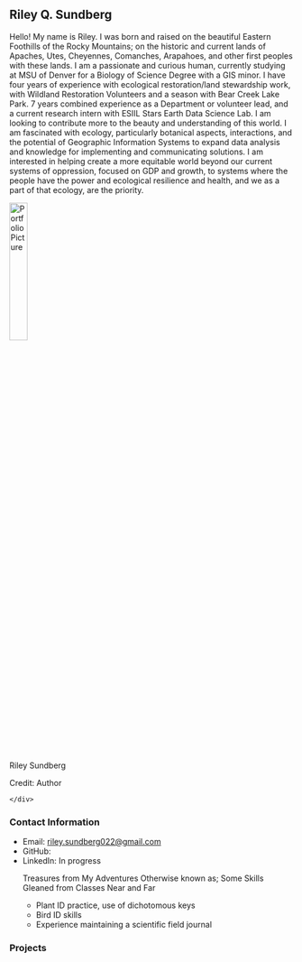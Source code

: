 ## Riley Q. Sundberg
Hello! My name is Riley. I was born and raised on the beautiful Eastern Foothills of the Rocky Mountains; on the historic and current lands of Apaches, Utes, Cheyennes, Comanches, Arapahoes, and other first peoples with these lands. I am a passionate and curious human, currently studying at MSU of Denver for a Biology of Science Degree with a GIS minor. I have four years of experience with ecological restoration/land stewardship work, with Wildland Restoration Volunteers and a season with Bear Creek Lake Park. 7 years combined experience as a Department or volunteer lead, and a current research intern with ESIIL Stars Earth Data Science Lab. I am looking to contribute more to the beauty and understanding of this world. I am fascinated with ecology, particularly botanical aspects, interactions, and the potential of Geographic Information Systems to expand data analysis and knowledge for implementing and communicating solutions. I am interested in helping create a more equitable world beyond our current systems of oppression, focused on GDP and growth, to systems where the people have the power and ecological resilience and health, and we as a part of that ecology, are the priority. 

 <div id ="photo">    <img id="myphoto"
                       alt="Portfolio Picture"
                       width="25%"
                       src ="MeFabP.jpg"> 
      <p class= "caption"> Riley Sundberg </p>
      <p class= "caption"> Credit: Author </p>
  
    </div>

### Contact Information
* Email: riley.sundberg022@gmail.com
* GitHub:
* LinkedIn: In progress
    <div id= "Some skills">
 	<p>  Treasures from My Adventures Otherwise known as; Some Skills Gleaned from Classes Near and Far</p>
 	<ul> 
   	<li>Plant ID practice, use of dichotomous keys </li>
   	<li>Bird ID skills</li>
   	<li>Experience maintaining a scientific field journal</li>
 	</ul>
      </div>
      
### Projects
